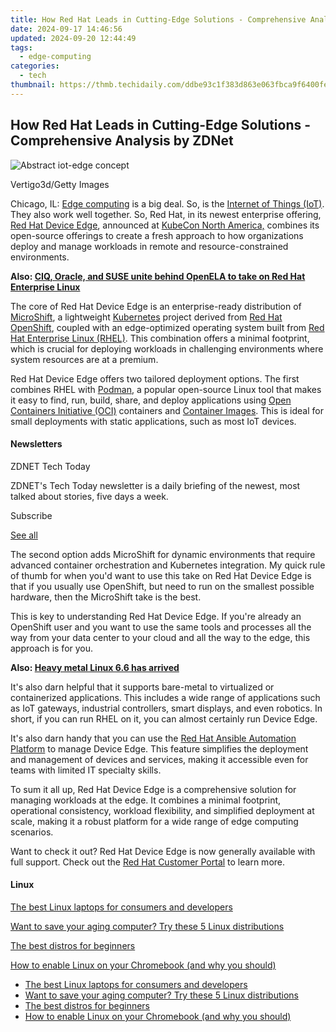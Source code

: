 ```yaml
---
title: How Red Hat Leads in Cutting-Edge Solutions - Comprehensive Analysis by ZDNet
date: 2024-09-17 14:46:56
updated: 2024-09-20 12:44:49
tags:
  - edge-computing
categories:
  - tech
thumbnail: https://thmb.techidaily.com/ddbe93c1f383d863e063fbca9f6400fefa603d0725cd39b0f3a07fbfec69fabd.jpeg
---
```


## How Red Hat Leads in Cutting-Edge Solutions - Comprehensive Analysis by ZDNet

![Abstract iot-edge concept](https://www.zdnet.com/a/img/resize/a7025c260cc8618184390663f9949f036f3b7308/2023/11/10/dcd5d8a1-98df-402f-a542-28e74b0d55a5/gettyimages-1293369584.jpg?auto=webp&width=1280)

Vertigo3d/Getty Images

Chicago, IL: [Edge computing](https://www.zdnet.com/article/where-the-edge-is-in-edge-computing-why-it-matters-and-how-we-use-it/) is a big deal. So, is the [Internet of Things (IoT)](https://www.zdnet.com/article/what-is-the-internet-of-things-everything-you-need-to-know-about-the-iot-right-now/). They also work well together. So, Red Hat, in its newest enterprise offering, [Red Hat Device Edge](https://www.redhat.com/en/technologies/device-edge), announced at [KubeCon North America,](https://events.linuxfoundation.org/kubecon-cloudnativecon-north-america/) combines its open-source offerings to create a fresh approach to how organizations deploy and manage workloads in remote and resource-constrained environments.

**Also: [CIQ, Oracle, and SUSE unite behind OpenELA to take on Red Hat Enterprise Linux](https://www.zdnet.com/article/ciq-oracle-and-suse-unite-behind-openela-to-take-on-red-hat-enterprise-linux/)**

The core of Red Hat Device Edge is an enterprise-ready distribution of [MicroShift](https://www.microshift.com/), a lightweight [Kubernetes](https://kubernetes.io/) project derived from [Red Hat OpenShift](https://www.redhat.com/en/technologies/cloud-computing/openshift), coupled with an edge-optimized operating system built from [Red Hat Enterprise Linux (RHEL)](https://www.redhat.com/en/technologies/linux-platforms/enterprise-linux). This combination offers a minimal footprint, which is crucial for deploying workloads in challenging environments where system resources are at a premium.

Red Hat Device Edge offers two tailored deployment options. The first combines RHEL with [Podman](https://podman.io/), a popular open-source Linux tool that makes it easy to find, run, build, share, and deploy applications using [Open Containers Initiative (OCI)](https://opencontainers.org/) containers and [Container Images](https://developers.redhat.com/blog/2018/02/22/container-terminology-practical-introduction/#h.dqlu6589ootw). This is ideal for small deployments with static applications, such as most IoT devices. 

#### Newsletters

ZDNET Tech Today

ZDNET's Tech Today newsletter is a daily briefing of the newest, most talked about stories, five days a week.

 Subscribe

[See all](https://www.zdnet.com/newsletters/)

The second option adds MicroShift for dynamic environments that require advanced container orchestration and Kubernetes integration. My quick rule of thumb for when you'd want to use this take on Red Hat Device Edge is that if you usually use OpenShift, but need to run on the smallest possible hardware, then the MicroShift take is the best. 

This is key to understanding Red Hat Device Edge. If you're already an OpenShift user and you want to use the same tools and processes all the way from your data center to your cloud and all the way to the edge, this approach is for you. 

**Also: [Heavy metal Linux 6.6 has arrived](https://www.zdnet.com/article/heavy-metal-linux-linux-6-6-arrives/?ftag=TRE-03-10aaa6b&utm%5Femail=%7B%7B#sha256}}{{email}}{{/sha256}}&utm%5Fcampaign%5Fid={{campaignId}}&utm%5Femail%5Fid={{#sha256}}{{campaignId}}{{templateId}}{{email}}{{/sha256}}&utm%5Fnewsletter%5Fid={{messageTypeId}}&medium=email&source=iterable)**

It's also darn helpful that it supports bare-metal to virtualized or containerized applications. This includes a wide range of applications such as IoT gateways, industrial controllers, smart displays, and even robotics. In short, if you can run RHEL on it, you can almost certainly run Device Edge. 

It's also darn handy that you can use the [Red Hat Ansible Automation Platform](https://www.redhat.com/en/technologies/management/ansible) to manage Device Edge. This feature simplifies the deployment and management of devices and services, making it accessible even for teams with limited IT specialty skills.

To sum it all up, Red Hat Device Edge is a comprehensive solution for managing workloads at the edge. It combines a minimal footprint, operational consistency, workload flexibility, and simplified deployment at scale, making it a robust platform for a wide range of edge computing scenarios.

Want to check it out? Red Hat Device Edge is now generally available with full support. Check out the [Red Hat Customer Portal](https://access.redhat.com/) to learn more.

#### Linux

[The best Linux laptops for consumers and developers](https://www.zdnet.com/article/best-linux-laptop/ "The best Linux laptops for consumers and developers")

[Want to save your aging computer? Try these 5 Linux distributions](https://www.zdnet.com/article/want-to-save-your-old-computer-try-these-5-linux-distributions/ "Want to save your aging computer? Try these 5 Linux distributions")

[The best distros for beginners](https://www.zdnet.com/article/best-linux-desktops-for-beginners/ "The best distros for beginners")

[How to enable Linux on your Chromebook (and why you should)](https://www.zdnet.com/article/how-to-enable-linux-on-your-chromebook-and-why-you-should/ "How to enable Linux on your Chromebook (and why you should)")

* [The best Linux laptops for consumers and developers](https://www.zdnet.com/article/best-linux-laptop/ "The best Linux laptops for consumers and developers")
* [Want to save your aging computer? Try these 5 Linux distributions](https://www.zdnet.com/article/want-to-save-your-old-computer-try-these-5-linux-distributions/ "Want to save your aging computer? Try these 5 Linux distributions")
* [The best distros for beginners](https://www.zdnet.com/article/best-linux-desktops-for-beginners/ "The best distros for beginners")
* [How to enable Linux on your Chromebook (and why you should)](https://www.zdnet.com/article/how-to-enable-linux-on-your-chromebook-and-why-you-should/ "How to enable Linux on your Chromebook (and why you should)")

<ins class="adsbygoogle"
     style="display:block"
     data-ad-format="autorelaxed"
     data-ad-client="ca-pub-7571918770474297"
     data-ad-slot="1223367746"></ins>



<ins class="adsbygoogle"
     style="display:block"
     data-ad-client="ca-pub-7571918770474297"
     data-ad-slot="8358498916"
     data-ad-format="auto"
     data-full-width-responsive="true"></ins>
